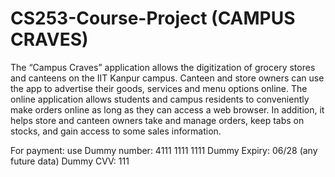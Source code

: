 # CS253-Course-Project (CAMPUS CRAVES)

The “Campus Craves” application allows the digitization of grocery stores and canteens on the IIT Kanpur campus. Canteen and store owners can use the app to advertise their goods, services and menu options online. The online application allows students and campus residents to conveniently make orders online as long as they can access a web browser. In addition, it helps store and canteen owners take and manage orders, keep tabs on stocks, and gain access to some sales information.


For payment: use 
 Dummy number: 4111 1111 1111
 Dummy Expiry: 06/28 (any future data)
 Dummy CVV: 111 
              